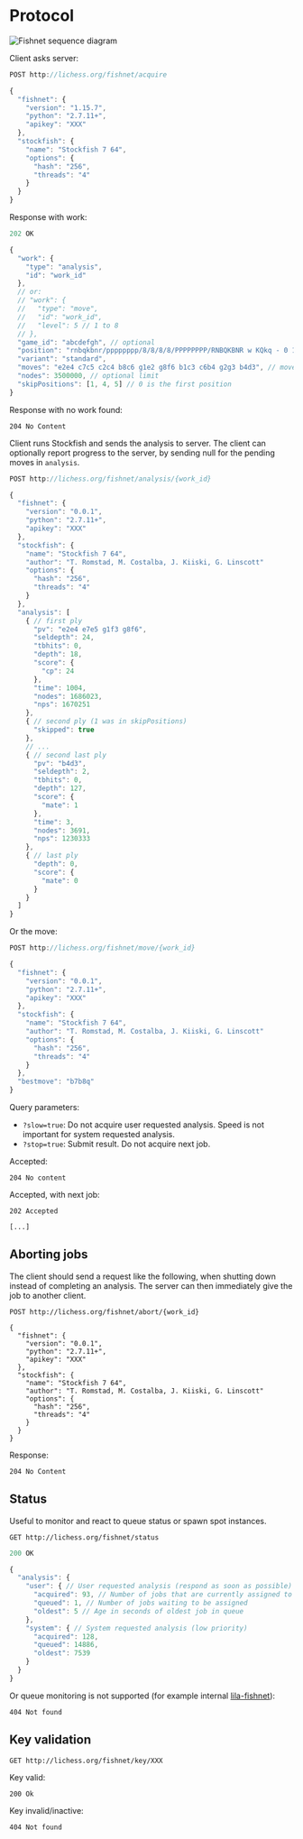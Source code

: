 Protocol
========

![Fishnet sequence diagram](https://raw.githubusercontent.com/niklasf/fishnet/master/doc/sequence-diagram.png)

Client asks server:

```javascript
POST http://lichess.org/fishnet/acquire

{
  "fishnet": {
    "version": "1.15.7",
    "python": "2.7.11+",
    "apikey": "XXX"
  },
  "stockfish": {
    "name": "Stockfish 7 64",
    "options": {
      "hash": "256",
      "threads": "4"
    }
  }
}
```

Response with work:

```javascript
202 OK

{
  "work": {
    "type": "analysis",
    "id": "work_id"
  },
  // or:
  // "work": {
  //   "type": "move",
  //   "id": "work_id",
  //   "level": 5 // 1 to 8
  // },
  "game_id": "abcdefgh", // optional
  "position": "rnbqkbnr/pppppppp/8/8/8/8/PPPPPPPP/RNBQKBNR w KQkq - 0 1", // start position (X-FEN)
  "variant": "standard",
  "moves": "e2e4 c7c5 c2c4 b8c6 g1e2 g8f6 b1c3 c6b4 g2g3 b4d3", // moves of the game (UCI)
  "nodes": 3500000, // optional limit
  "skipPositions": [1, 4, 5] // 0 is the first position
}
```

Response with no work found:

```
204 No Content
```

Client runs Stockfish and sends the analysis to server.
The client can optionally report progress to the server, by sending null for
the pending moves in `analysis`.

```javascript
POST http://lichess.org/fishnet/analysis/{work_id}

{
  "fishnet": {
    "version": "0.0.1",
    "python": "2.7.11+",
    "apikey": "XXX"
  },
  "stockfish": {
    "name": "Stockfish 7 64",
    "author": "T. Romstad, M. Costalba, J. Kiiski, G. Linscott"
    "options": {
      "hash": "256",
      "threads": "4"
    }
  },
  "analysis": [
    { // first ply
      "pv": "e2e4 e7e5 g1f3 g8f6",
      "seldepth": 24,
      "tbhits": 0,
      "depth": 18,
      "score": {
        "cp": 24
      },
      "time": 1004,
      "nodes": 1686023,
      "nps": 1670251
    },
    { // second ply (1 was in skipPositions)
      "skipped": true
    },
    // ...
    { // second last ply
      "pv": "b4d3",
      "seldepth": 2,
      "tbhits": 0,
      "depth": 127,
      "score": {
        "mate": 1
      },
      "time": 3,
      "nodes": 3691,
      "nps": 1230333
    },
    { // last ply
      "depth": 0,
      "score": {
        "mate": 0
      }
    }
  ]
}
```

Or the move:

```javascript
POST http://lichess.org/fishnet/move/{work_id}

{
  "fishnet": {
    "version": "0.0.1",
    "python": "2.7.11+",
    "apikey": "XXX"
  },
  "stockfish": {
    "name": "Stockfish 7 64",
    "author": "T. Romstad, M. Costalba, J. Kiiski, G. Linscott"
    "options": {
      "hash": "256",
      "threads": "4"
    }
  },
  "bestmove": "b7b8q"
}
```

Query parameters:

* `?slow=true`: Do not acquire user requested analysis. Speed is not important
  for system requested analysis.
* `?stop=true`: Submit result. Do not acquire next job.

Accepted:

```
204 No content
```

Accepted, with next job:

```
202 Accepted

[...]
```

Aborting jobs
-------------

The client should send a request like the following, when shutting down instead
of completing an analysis. The server can then immediately give the job to
another client.

```
POST http://lichess.org/fishnet/abort/{work_id}

{
  "fishnet": {
    "version": "0.0.1",
    "python": "2.7.11+",
    "apikey": "XXX"
  },
  "stockfish": {
    "name": "Stockfish 7 64",
    "author": "T. Romstad, M. Costalba, J. Kiiski, G. Linscott"
    "options": {
      "hash": "256",
      "threads": "4"
    }
  }
}
```

Response:

```
204 No Content
```

Status
------

Useful to monitor and react to queue status or spawn spot instances.

```
GET http://lichess.org/fishnet/status
```

```javascript
200 OK

{
  "analysis": {
    "user": { // User requested analysis (respond as soon as possible)
      "acquired": 93, // Number of jobs that are currently assigned to clients
      "queued": 1, // Number of jobs waiting to be assigned
      "oldest": 5 // Age in seconds of oldest job in queue
    },
    "system": { // System requested analysis (low priority)
      "acquired": 128,
      "queued": 14886,
      "oldest": 7539
    }
  }
}
```

Or queue monitoring is not supported
(for example internal [lila-fishnet](https://github.com/ornicar/lila-fishnet)):

```
404 Not found
```

Key validation
--------------

```
GET http://lichess.org/fishnet/key/XXX
```

Key valid:

```
200 Ok
```

Key invalid/inactive:

```
404 Not found
```
